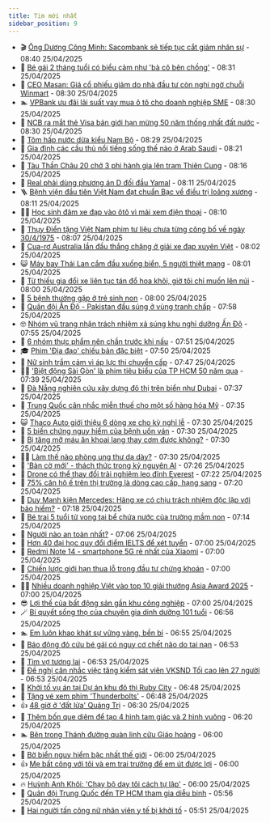 ```yaml
---
title: Tim mới nhất
sidebar_position: 9
---
```


<!-- vnexpress-tin-moi-nhat:START -->
- 🎬 [Ông Dương Công Minh: Sacombank sẽ tiếp tục cắt giảm nhân sự](https://vnexpress.net/ong-duong-cong-minh-sacombank-se-tiep-tuc-cat-giam-nhan-su-4878627.html) - 08:40 25/04/2025
- 🐎 [Bé gái 2 tháng tuổi có biểu cảm như &#39;bà cô bên chồng&#39;](https://vnexpress.net/be-gai-2-thang-tuoi-co-bieu-cam-nhu-ba-co-ben-chong-4878541.html) - 08:31 25/04/2025
- 🦍 [CEO Masan: Giá cổ phiếu giảm do nhà đầu tư còn nghi ngờ chuỗi Winmart](https://vnexpress.net/ceo-masan-gia-co-phieu-giam-do-nha-dau-tu-con-nghi-ngo-chuoi-winmart-4878613.html) - 08:30 25/04/2025
- 🏊 [VPBank ưu đãi lãi suất vay mua ô tô cho doanh nghiệp SME](https://vnexpress.net/vpbank-uu-dai-lai-suat-vay-mua-o-to-cho-doanh-nghiep-sme-4878676.html) - 08:30 25/04/2025
- 🎊 [NCB ra mắt thẻ Visa bản giới hạn mừng 50 năm thống nhất đất nước](https://vnexpress.net/ncb-ra-mat-the-visa-ban-gioi-han-mung-50-nam-thong-nhat-dat-nuoc-4878662.html) - 08:30 25/04/2025
- 🎃 [Tôm hấp nước dừa kiểu Nam Bộ](https://vnexpress.net/tom-hap-nuoc-dua-kieu-nam-bo-4878272.html) - 08:29 25/04/2025
- 🧰 [Gia đình các cầu thủ nổi tiếng sống thế nào ở Arab Saudi](https://vnexpress.net/gia-dinh-cac-cau-thu-noi-tieng-song-the-nao-o-arab-saudi-4878373.html) - 08:21 25/04/2025
- 🔭 [Tàu Thần Châu 20 chở 3 phi hành gia lên trạm Thiên Cung](https://vnexpress.net/tau-than-chau-20-cho-3-phi-hanh-gia-len-tram-thien-cung-4878369.html) - 08:16 25/04/2025
- 🫶 [Real phải dùng phương án D đối đầu Yamal](https://vnexpress.net/real-phai-dung-phuong-an-d-doi-dau-yamal-4878520.html) - 08:11 25/04/2025
- 🪜 [Bệnh viện đầu tiên Việt Nam đạt chuẩn Bạc về điều trị loãng xương](https://vnexpress.net/benh-vien-dau-tien-viet-nam-dat-chuan-bac-ve-dieu-tri-loang-xuong-4878574.html) - 08:11 25/04/2025
- 👨‍🏫 [Học sinh đâm xe đạp vào ôtô vì mải xem điện thoại](https://vnexpress.net/hoc-sinh-dam-xe-dap-vao-oto-vi-mai-xem-dien-thoai-4877248.html) - 08:10 25/04/2025
- 🎊 [Thụy Điển tặng Việt Nam phim tư liệu chưa từng công bố về ngày 30/4/1975](https://vnexpress.net/thuy-dien-tang-viet-nam-phim-tu-lieu-chua-tung-cong-bo-ve-ngay-30-4-1975-4878615.html) - 08:07 25/04/2025
- 🎊 [Cua-rơ Australia lần đầu thắng chặng ở giải xe đạp xuyên Việt](https://vnexpress.net/cua-ro-australia-lan-dau-thang-chang-o-giai-xe-dap-xuyen-viet-4878598.html) - 08:02 25/04/2025
- 😺 [Máy bay Thái Lan cắm đầu xuống biển, 5 người thiệt mạng](https://vnexpress.net/may-bay-thai-lan-cam-dau-xuong-bien-5-nguoi-thiet-mang-4878583.html) - 08:01 25/04/2025
- 🐘 [Từ thiếu gia đổi xe liên tục tán đổ hoa khôi, giờ tôi chỉ muốn lên núi](https://vnexpress.net/tu-thieu-gia-doi-xe-lien-tuc-tan-do-hoa-khoi-gio-toi-chi-muon-len-nui-4878487.html) - 08:00 25/04/2025
- 🌁 [5 bệnh thường gặp ở trẻ sinh non](https://vnexpress.net/5-benh-thuong-gap-o-tre-sinh-non-4878601.html) - 08:00 25/04/2025
- 🐲 [Quân đội Ấn Độ - Pakistan đấu súng ở vùng tranh chấp](https://vnexpress.net/quan-doi-an-do-pakistan-dau-sung-o-vung-tranh-chap-4878605.html) - 07:58 25/04/2025
- 🤓 [Nhóm vũ trang nhận trách nhiệm xả súng khu nghỉ dưỡng Ấn Độ](https://vnexpress.net/nhom-vu-trang-nhan-trach-nhiem-xa-sung-khu-nghi-duong-an-do-4878405.html) - 07:55 25/04/2025
- 💪 [6 nhóm thực phẩm nên chần trước khi nấu](https://vnexpress.net/6-nhom-thuc-pham-nen-chan-truoc-khi-nau-4878534.html) - 07:51 25/04/2025
- 🎓 [Phim &#39;Địa đạo&#39; chiếu bản đặc biệt](https://vnexpress.net/phim-dia-dao-chieu-ban-dac-biet-4878577.html) - 07:50 25/04/2025
- 🫣 [Nữ sinh trầm cảm vì áp lực thi chuyển cấp](https://vnexpress.net/nu-sinh-tram-cam-vi-ap-luc-thi-chuyen-cap-4877998.html) - 07:47 25/04/2025
- 🧑‍💻 [&#39;Biệt động Sài Gòn&#39; là phim tiêu biểu của TP HCM 50 năm qua](https://vnexpress.net/biet-dong-sai-gon-la-phim-tieu-bieu-cua-tp-hcm-50-nam-qua-4878587.html) - 07:39 25/04/2025
- 🐲 [Đà Nẵng nghiên cứu xây dựng đô thị trên biển như Dubai](https://vnexpress.net/da-nang-nghien-cuu-xay-dung-do-thi-tren-bien-nhu-dubai-4878584.html) - 07:37 25/04/2025
- 🌝 [Trung Quốc cân nhắc miễn thuế cho một số hàng hóa Mỹ](https://vnexpress.net/trung-quoc-can-nhac-mien-thue-cho-mot-so-hang-hoa-my-4878476.html) - 07:35 25/04/2025
- 😺 [Thaco Auto giới thiệu 6 dòng xe cho kỳ nghỉ lễ](https://vnexpress.net/thaco-auto-gioi-thieu-6-dong-xe-cho-ky-nghi-le-4878604.html) - 07:30 25/04/2025
- 🐎 [5 biến chứng nguy hiểm của bệnh uốn ván](https://vnexpress.net/5-bien-chung-nguy-hiem-cua-benh-uon-van-4878590.html) - 07:30 25/04/2025
- 🎡 [Bị tăng mỡ máu ăn khoai lang thay cơm được không?](https://vnexpress.net/bi-tang-mo-mau-an-khoai-lang-thay-com-duoc-khong-4878586.html) - 07:30 25/04/2025
- 👨‍🏫 [Làm thế nào phòng ung thư dạ dày?](https://vnexpress.net/lam-the-nao-phong-ung-thu-da-day-4878491.html) - 07:30 25/04/2025
- 🦆 [&#39;Bàn cờ mới&#39; - thách thức trong kỷ nguyên AI](https://vnexpress.net/ban-co-moi-thach-thuc-trong-ky-nguyen-ai-4877858.html) - 07:26 25/04/2025
- 🚦 [Drone có thể thay đổi trải nghiệm leo đỉnh Everest](https://vnexpress.net/drone-co-the-thay-doi-trai-nghiem-leo-dinh-everest-4878603.html) - 07:22 25/04/2025
- 💫 [75% căn hộ ế trên thị trường là dòng cao cấp, hạng sang](https://vnexpress.net/75-can-ho-e-tren-thi-truong-la-dong-cao-cap-hang-sang-4878187.html) - 07:20 25/04/2025
- 🎉 [Duy Mạnh kiện Mercedes: Hãng xe có chịu trách nhiệm độc lập với bảo hiểm?](https://vnexpress.net/ca-si-duy-manh-kien-hang-xe-mercedes-4878597.html) - 07:18 25/04/2025
- 🌋 [Bé trai 5 tuổi tử vong tại bể chứa nước của trường mầm non](https://vnexpress.net/be-trai-5-tuoi-tu-vong-tai-be-chua-nuoc-cua-truong-mam-non-4878580.html) - 07:14 25/04/2025
- 🤖 [Người nào an toàn nhất?](https://vnexpress.net/cau-do-iq-thu-tai-tinh-mat-nguoi-nao-an-toan-nhat-4878505.html) - 07:06 25/04/2025
- 🦏 [Hơn 40 đại học quy đổi điểm IELTS để xét tuyển](https://vnexpress.net/muc-quy-doi-diem-ielts-cua-hon-40-dai-hoc-chinh-xac-nhat-4876634.html) - 07:00 25/04/2025
- 🦩 [Redmi Note 14 - smartphone 5G rẻ nhất của Xiaomi](https://vnexpress.net/redmi-note-14-smartphone-5g-re-nhat-cua-xiaomi-4878121.html) - 07:00 25/04/2025
- 👺 [Chiến lược giới hạn thua lỗ trong đầu tư chứng khoán](https://vnexpress.net/chien-luoc-gioi-han-thua-lo-trong-dau-tu-chung-khoan-4878442.html) - 07:00 25/04/2025
- 🧑‍🏫 [Nhiều doanh nghiệp Việt vào top 10 giải thưởng Asia Award 2025](https://vnexpress.net/nhieu-doanh-nghiep-viet-vao-top-10-giai-thuong-asia-award-2025-4878246.html) - 07:00 25/04/2025
- 😎 [Lợi thế của bất động sản gần khu công nghiệp](https://vnexpress.net/loi-the-cua-bat-dong-san-gan-khu-cong-nghiep-4878151.html) - 07:00 25/04/2025
- 🪄 [Bí quyết sống thọ của chuyên gia dinh dưỡng 101 tuổi](https://vnexpress.net/bi-quyet-song-tho-cua-chuyen-gia-dinh-duong-101-tuoi-4878567.html) - 06:56 25/04/2025
- 🏊 [Em luôn khao khát sự vững vàng, bền bỉ](https://vnexpress.net/em-luon-khao-khat-su-vung-vang-ben-bi-4877350.html) - 06:55 25/04/2025
- 💃 [Báo động đỏ cứu bé gái có nguy cơ chết não do tai nạn](https://vnexpress.net/bao-dong-do-cuu-be-gai-co-nguy-co-chet-nao-do-tai-nan-4878565.html) - 06:53 25/04/2025
- 🦆 [Tìm vợ tương lai](https://vnexpress.net/tim-vo-tuong-lai-4877354.html) - 06:53 25/04/2025
- 🎊 [Đề nghị cân nhắc việc tăng kiểm sát viên VKSND Tối cao lên 27 người](https://vnexpress.net/de-nghi-can-nhac-viec-tang-kiem-sat-vien-vksnd-toi-cao-len-27-nguoi-4878524.html) - 06:53 25/04/2025
- 👺 [Khởi tố vụ án tại Dự án khu đô thị Ruby City](https://vnexpress.net/khoi-to-vu-an-tai-du-an-khu-do-thi-ruby-city-4878581.html) - 06:48 25/04/2025
- 🎡 [Tặng vé xem phim &#39;Thunderbolts&#39;](https://vnexpress.net/tang-ve-xem-phim-thunderbolts-4878438.html) - 06:48 25/04/2025
- 👍 [48 giờ ở &#39;đất lửa&#39; Quảng Trị](https://vnexpress.net/48-gio-o-dat-lua-quang-tri-4878029.html) - 06:30 25/04/2025
- 🐎 [Thêm bốn que diêm để tạo 4 hình tam giác và 2 hình vuông](https://vnexpress.net/cau-do-que-diem-di-chuyen-que-diem-them-bon-que-diem-de-tao-4-hinh-tam-giac-va-2-hinh-vuong-4877576.html) - 06:20 25/04/2025
- 🏊 [Bên trong Thánh đường quàn linh cữu Giáo hoàng](https://vnexpress.net/ben-trong-thanh-duong-quan-linh-cuu-giao-hoang-4878451.html) - 06:00 25/04/2025
- 🦩 [Bờ biển nguy hiểm bậc nhất thế giới](https://vnexpress.net/bo-bien-nguy-hiem-bac-nhat-the-gioi-4878309.html) - 06:00 25/04/2025
- 👍 [Mẹ bất công với tôi và em trai trưởng để em út được lợi](https://vnexpress.net/me-bat-cong-voi-toi-va-em-trai-truong-de-em-ut-duoc-loi-4877746.html) - 06:00 25/04/2025
- 🔥 [Huỳnh Anh Khôi: &#39;Chạy bộ dạy tôi cách tự lập&#39;](https://vnexpress.net/huynh-anh-khoi-chay-bo-day-toi-cach-tu-lap-4878226.html) - 06:00 25/04/2025
- 💄 [Quân đội Trung Quốc đến TP HCM tham gia diễu binh](https://vnexpress.net/quan-doi-trung-quoc-den-tp-hcm-tham-gia-dieu-binh-4878570.html) - 05:56 25/04/2025
- 🤡 [Hai người tấn công nữ nhân viên y tế bị khởi tố](https://vnexpress.net/hai-nguoi-tan-cong-nu-nhan-vien-y-te-bi-khoi-to-4878547.html) - 05:51 25/04/2025<!-- vnexpress-tin-moi-nhat:END -->
